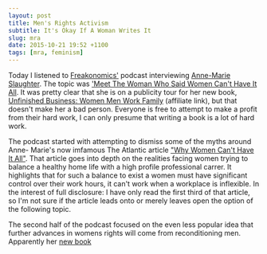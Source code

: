 ```yaml
---
layout: post
title: Men's Rights Activism
subtitle: It's Okay If A Woman Writes It
slug: mra
date: 2015-10-21 19:52 +1100
tags: [mra, feminism]
---
```


Today I listened to [Freakonomics'][1] podcast interviewing [Anne-Marie 
Slaughter][2]. The topic was ['Meet The Woman Who Said Women Can't Have It 
All][3]. It was pretty clear that she is on a publicity tour for her new book,
[Unfinished Business: Women Men Work Family][4] (affiliate link), but that
doesn't make her a bad person. Everyone is free to attempt to make a profit from
their hard work, I can only presume that writing a book is a lot of hard work.

The podcast started with attempting to dismiss some of the myths around Anne-
Marie's now imfamous The Atlantic article ["Why Women Can't Have It All"][5]. 
That article goes into depth on the realities facing women trying to balance a 
healthy home life with a high profile professional carrer. It highlights that 
for such a balance to exist a women must have significant control over their
work hours, it can't work when a workplace is inflexible. In the interest of 
full disclosure: I have only read the first third of that article, so I'm not 
sure if the article leads onto or merely leaves open the option of the 
following topic.

The second half of the podcast focused on the even less popular idea that 
further advances in womens rights will come from reconditioning men. Apparently
her [new book][4] 



[1]: http://freakonomics.com/
[2]: https://en.wikipedia.org/wiki/Anne-Marie_Slaughter
[3]: http://freakonomics.com/2015/10/01/meet-the-woman-who-said-women-cant-have-it-all-a-new-freakonomics-radio-episode/
[4]: http://amzn.to/1OHy6UF
[5]: http://www.theatlantic.com/magazine/archive/2012/07/why-women-still-cant-have-it-all/309020/
